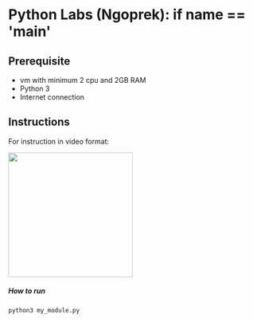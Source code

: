 # Python Labs (Ngoprek): if __name__ == '__main__'

## Prerequisite
- vm with minimum 2 cpu and 2GB RAM
- Python 3
- Internet connection

## Instructions

For instruction in video format:

[<img src="https://cdn.activestate.com/wp-content/uploads/2021/12/python-coding-mistakes.jpg" width="250" height="250">](https://www.google.com/search?client=opera-gx&q=python+techinet&sourceid=opera&ie=UTF-8&oe=UTF-8#fpstate=ive&vld=cid:5f9ece3d,vid:7cng0PQeBzE)

##### How to run
```
python3 my_module.py
```